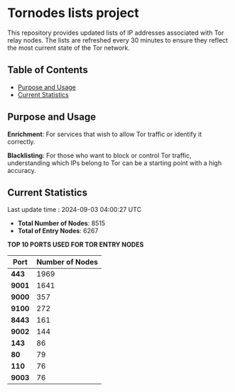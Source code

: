 # Tornodes lists project

This repository provides updated lists of IP addresses associated with Tor relay nodes. The lists are refreshed every 30 minutes to ensure they reflect the most current state of the Tor network.

## Table of Contents

- [Purpose and Usage](#purpose-and-usage)
- [Current Statistics](#current-statistics)


## Purpose and Usage

**Enrichment**: For services that wish to allow Tor traffic or identify it correctly.

**Blacklisting**: For those who want to block or control Tor traffic, understanding which IPs belong to Tor can be a starting point with a high accuracy.

## Current Statistics

Last update time : 2024-09-03 04:00:27 UTC

- **Total Number of Nodes**: 8515
- **Total of Entry Nodes**: 6267

**TOP 10 PORTS USED FOR TOR ENTRY NODES**

| **Port** | **Number of Nodes** |
|------|-----------------|
| **443**   | 1969  |
| **9001**   | 1641  |
| **9000**   | 357  |
| **9100**   | 272  |
| **8443**   | 161  |
| **9002**   | 144  |
| **143**   | 86  |
| **80**   | 79  |
| **110**   | 76  |
| **9003**   | 76  |

